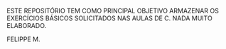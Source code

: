 ESTE REPOSITÓRIO TEM COMO PRINCIPAL OBJETIVO ARMAZENAR OS EXERCÍCIOS BÁSICOS SOLICITADOS NAS AULAS DE C.
NADA MUITO ELABORADO.

FELIPPE M.
